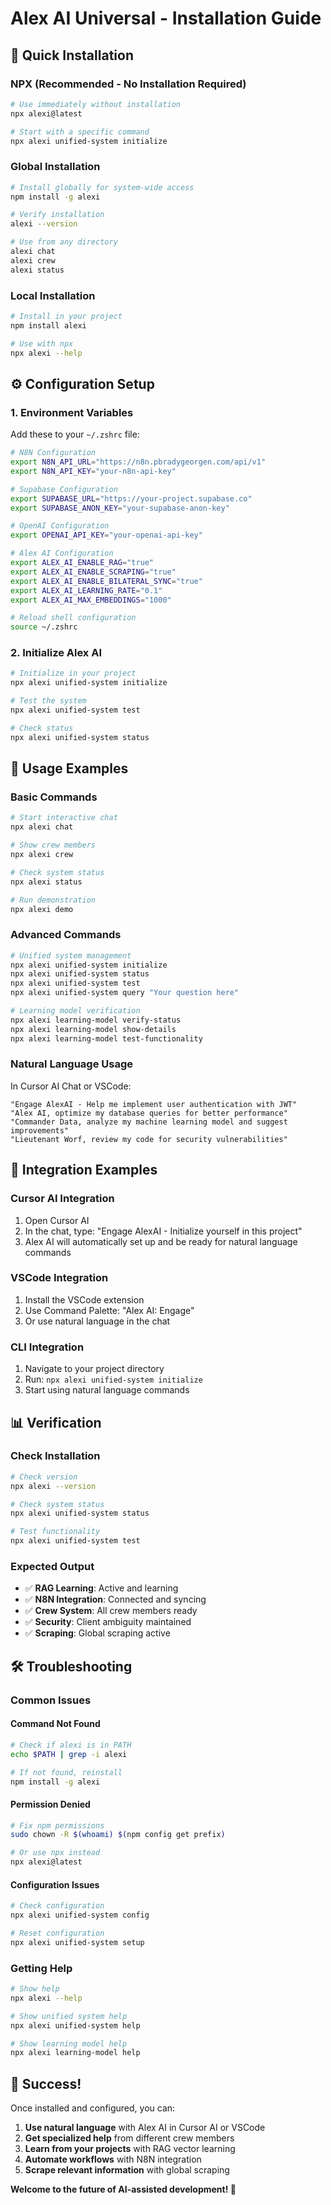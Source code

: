 # Alex AI Universal - Installation Guide

## 🚀 Quick Installation

### NPX (Recommended - No Installation Required)
```bash
# Use immediately without installation
npx alexi@latest

# Start with a specific command
npx alexi unified-system initialize
```

### Global Installation
```bash
# Install globally for system-wide access
npm install -g alexi

# Verify installation
alexi --version

# Use from any directory
alexi chat
alexi crew
alexi status
```

### Local Installation
```bash
# Install in your project
npm install alexi

# Use with npx
npx alexi --help
```

## ⚙️ Configuration Setup

### 1. Environment Variables

Add these to your `~/.zshrc` file:

```bash
# N8N Configuration
export N8N_API_URL="https://n8n.pbradygeorgen.com/api/v1"
export N8N_API_KEY="your-n8n-api-key"

# Supabase Configuration
export SUPABASE_URL="https://your-project.supabase.co"
export SUPABASE_ANON_KEY="your-supabase-anon-key"

# OpenAI Configuration
export OPENAI_API_KEY="your-openai-api-key"

# Alex AI Configuration
export ALEX_AI_ENABLE_RAG="true"
export ALEX_AI_ENABLE_SCRAPING="true"
export ALEX_AI_ENABLE_BILATERAL_SYNC="true"
export ALEX_AI_LEARNING_RATE="0.1"
export ALEX_AI_MAX_EMBEDDINGS="1000"

# Reload shell configuration
source ~/.zshrc
```

### 2. Initialize Alex AI

```bash
# Initialize in your project
npx alexi unified-system initialize

# Test the system
npx alexi unified-system test

# Check status
npx alexi unified-system status
```

## 🎯 Usage Examples

### Basic Commands
```bash
# Start interactive chat
npx alexi chat

# Show crew members
npx alexi crew

# Check system status
npx alexi status

# Run demonstration
npx alexi demo
```

### Advanced Commands
```bash
# Unified system management
npx alexi unified-system initialize
npx alexi unified-system status
npx alexi unified-system test
npx alexi unified-system query "Your question here"

# Learning model verification
npx alexi learning-model verify-status
npx alexi learning-model show-details
npx alexi learning-model test-functionality
```

### Natural Language Usage

In Cursor AI Chat or VSCode:
```
"Engage AlexAI - Help me implement user authentication with JWT"
"Alex AI, optimize my database queries for better performance"
"Commander Data, analyze my machine learning model and suggest improvements"
"Lieutenant Worf, review my code for security vulnerabilities"
```

## 🔧 Integration Examples

### Cursor AI Integration
1. Open Cursor AI
2. In the chat, type: "Engage AlexAI - Initialize yourself in this project"
3. Alex AI will automatically set up and be ready for natural language commands

### VSCode Integration
1. Install the VSCode extension
2. Use Command Palette: "Alex AI: Engage"
3. Or use natural language in the chat

### CLI Integration
1. Navigate to your project directory
2. Run: `npx alexi unified-system initialize`
3. Start using natural language commands

## 📊 Verification

### Check Installation
```bash
# Check version
npx alexi --version

# Check system status
npx alexi unified-system status

# Test functionality
npx alexi unified-system test
```

### Expected Output
- ✅ **RAG Learning**: Active and learning
- ✅ **N8N Integration**: Connected and syncing
- ✅ **Crew System**: All crew members ready
- ✅ **Security**: Client ambiguity maintained
- ✅ **Scraping**: Global scraping active

## 🛠️ Troubleshooting

### Common Issues

#### Command Not Found
```bash
# Check if alexi is in PATH
echo $PATH | grep -i alexi

# If not found, reinstall
npm install -g alexi
```

#### Permission Denied
```bash
# Fix npm permissions
sudo chown -R $(whoami) $(npm config get prefix)

# Or use npx instead
npx alexi@latest
```

#### Configuration Issues
```bash
# Check configuration
npx alexi unified-system config

# Reset configuration
npx alexi unified-system setup
```

### Getting Help
```bash
# Show help
npx alexi --help

# Show unified system help
npx alexi unified-system help

# Show learning model help
npx alexi learning-model help
```

## 🎉 Success!

Once installed and configured, you can:

1. **Use natural language** with Alex AI in Cursor AI or VSCode
2. **Get specialized help** from different crew members
3. **Learn from your projects** with RAG vector learning
4. **Automate workflows** with N8N integration
5. **Scrape relevant information** with global scraping

**Welcome to the future of AI-assisted development! 🖖**










